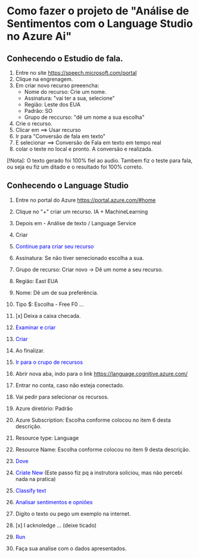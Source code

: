 # Como fazer o projeto de "Análise de Sentimentos com o Language Studio no Azure Ai"

## Conhecendo o Estudio de fala.

1. Entre no site <https://speech.microsoft.com/portal>
2. Clique na engrenagem.
3. Em criar novo recurso preeencha:
    - Nome do recurso: Crie um nome.
    - Assinatura: "vai ter a sua, selecione"
    - Região: Leste dos EUA
    - Padrão: SO
    - Grupo de reccurso: "dê um nome a sua escolha"
4. Crie o recurso.
5. Clicar em ==> Usar recurso
6. Ir para "Conversão de fala em texto"
7. E selecionar ==> Conversão de Fala em texto em tempo real
8. colar o texte no local e pronto. A conversão e realizada.

[!Nota]: O texto gerado foi 100% fiel ao audio. Tambem fiz o teste para fala, ou seja eu fiz um ditado e o resultado foi 100% correto.

## Conhecendo o Language Studio

1. Entre no portal do Azure <https://portal.azure.com/#home>
1. Clique no "+" criar um recurso. IA + MachineLearning
3. Depois em - Análise de texto / Language Service
4. Criar
5. <font color="blue">Continue para criar seu recurso</font>

6. Assinatura: Se não tiver senecionado escolha a sua.
7. Grupo de recurso: Criar novo -> Dê um nome a seu recurso.
8. Região: East EUA
9. Nome: Dê um de sua preferência.
10. Tipo $: Escolha - Free F0 ...
11. [x] Deixa a caixa checada.

12. <font color="blue">Examinar e criar</font>
13. <font color="blue">Criar</font>
14. Ao finalizar.
15. <font color="blue">Ir para o crupo de recursos</font>


16. Abrir nova aba, indo para o link <https://language.cognitive.azure.com/>
17. Entrar no conta, caso não esteja conectado.
18. Vai pedir para selecionar os recursos.

19. Azure diretório: Padrão
20. Azure Subscription: Escolha conforme colocou no item 6 desta descrição.
21. Resource type: Language
22. Resource Name: Escolha conforme colocou no item 9 desta descrição.
23. <font color="blue">Dove</font>
24. <font color="blue">Criate New</font> (Este passo fiz pq a instrutora soliciou, mas não percebi nada na pratica)
25. <font color="blue">Classify text</font>
26. <font color="blue">Analisar sentimentos e opniões</font>
27. Digito o texto ou pego um exemplo na internet.
28. [x] I acknoledge ... (deixe ticado)
29. <font color="blue">Run</font>

30. Faça sua analise com o dados apresentados. 